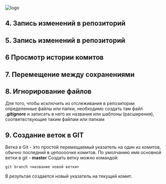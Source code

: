 ![logo](1color-lightbg@2x.png)
## 4. Запись изменений в репозиторий
## 5. Запись изменений в репозиторий
## 6 Просмотр истории комитов
## 7.  Перемещение между сохранениями

## 8. Игнорирование файлов
Для того, чтобы исключить из отслеживания в репозитории определенные файлы или папки, необходимо создать там файл ***.gitignore***  и записать в него их названия или шаблоны (расширения), соответвствующие таким файлам или папкам
## 9. Создание веток в GIT 
Ветка в Git - это простой перемещаемый указатель на один из комитов, обычно последний в цепоооочке комитов.
По умолчанию имя основной ветки в git - **master**
Создать ветку можно командой:
```
git branch <название новой ветки>
```
В результае создается новый указатель на текущий комит.
